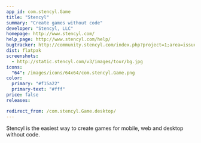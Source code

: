 ```yaml
---
app_id: com.stencyl.Game
title: "Stencyl"
summary: "Create games without code"
developer: "Stencyl, LLC"
homepage: http://www.stencyl.com/
help_page: http://www.stencyl.com/help/
bugtracker: http://community.stencyl.com/index.php?project=1;area=issues;tracker=bug
dist: flatpak
screenshots:
  - http://static.stencyl.com/v3/images/tour/bg.jpg
icons:
  "64": /images/icons/64x64/com.stencyl.Game.png
color:
  primary: "#f15a22"
  primary-text: "#fff"
price: false
releases:

redirect_from: /com.stencyl.Game.desktop/
---
```


<p>Stencyl is the easiest way to create games for mobile, web and desktop without code.</p>